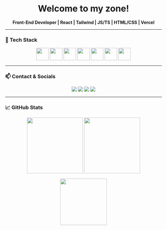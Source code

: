 <h1 align="center">Welcome to my zone! </h1>

<p align="center">
  <b>Front-End Developer | React | Tailwind | JS/TS | HTML/CSS | Vercel</b>
</p>

---

### 🚀 Tech Stack

<p align="center">
  <img src="https://cdn.jsdelivr.net/gh/devicons/devicon/icons/html5/html5-original.svg" width="40"/>
  <img src="https://cdn.jsdelivr.net/gh/devicons/devicon/icons/css3/css3-original.svg" width="40"/>
  <img src="https://cdn.jsdelivr.net/gh/devicons/devicon/icons/javascript/javascript-original.svg" width="40"/>
  <img src="https://cdn.jsdelivr.net/gh/devicons/devicon/icons/react/react-original.svg" width="40"/>
  <img src="https://cdn.jsdelivr.net/gh/devicons/devicon/icons/typescript/typescript-original.svg" width="40"/>
  <img src="https://www.svgrepo.com/show/354299/vercel-icon.svg" width="40"/>
  <img src="https://cdn.jsdelivr.net/gh/devicons/devicon/icons/git/git-original.svg" width="40"/>
</p>

---

### 📫 Contact & Socials

<p align="center">
  <a href="mailto:vicocasla14@gmail.com"><img src="https://img.shields.io/badge/Gmail-D14836?style=for-the-badge&logo=gmail&logoColor=white"></a>
  <a href="https://github.com/Vixiien"><img src="https://img.shields.io/badge/GitHub-000000?style=for-the-badge&logo=github&logoColor=white"></a>
  <a href="https://www.linkedin.com/in/vic-ocasla"><img src="https://img.shields.io/badge/LinkedIn-0077B5?style=for-the-badge&logo=linkedin&logoColor=white"></a>
  <a href="https://www.instagram.com/vixxieenn"><img src="https://img.shields.io/badge/Instagram-E4405F?style=for-the-badge&logo=instagram&logoColor=white"></a>
</p>

---

### 📈 GitHub Stats

<p align="center">
  <img src="https://github-readme-stats.vercel.app/api?username=Vixiien&show_icons=true&theme=tokyonight" height="180"/>
  <img src="https://github-readme-stats.vercel.app/api/top-langs/?username=Vixiien&layout=compact&theme=tokyonight" height="180"/>
</p>

<p align="center">
  <img src="https://streak-stats.demolab.com/?user=Vixiien&theme=tokyonight" height="150"/>
</p>
